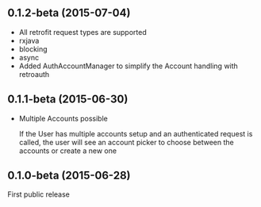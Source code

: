 ## 0.1.2-beta (2015-07-04)

 - All retrofit request types are supported
  - rxjava
  - blocking
  - async
 - Added AuthAccountManager to simplify the Account handling with retroauth

## 0.1.1-beta (2015-06-30)

  - Multiple Accounts possible

    If the User has multiple accounts setup and an authenticated request is called, the user
    will see an account picker to choose between the accounts or create a new one

## 0.1.0-beta (2015-06-28)

First public release
